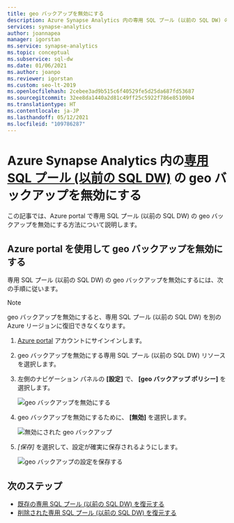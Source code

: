 ```yaml
---
title: geo バックアップを無効にする
description: Azure Synapse Analytics 内の専用 SQL プール (以前の SQL DW) の geo バックアップを無効にするための攻略ガイド
services: synapse-analytics
author: joannapea
manager: igorstan
ms.service: synapse-analytics
ms.topic: conceptual
ms.subservice: sql-dw
ms.date: 01/06/2021
ms.author: joanpo
ms.reviewer: igorstan
ms.custom: seo-lt-2019
ms.openlocfilehash: 2cebee3ad9b515c6f40529fe5d25da687fd53687
ms.sourcegitcommit: 32ee8da1440a2d81c49ff25c5922f786e85109b4
ms.translationtype: HT
ms.contentlocale: ja-JP
ms.lasthandoff: 05/12/2021
ms.locfileid: "109786287"
---
```

# <a name="disable-geo-backups-for-a-dedicated-sql-pool-formerly-sql-dw-in-azure-synapse-analytics"></a>Azure Synapse Analytics 内の[専用 SQL プール (以前の SQL DW)](sql-data-warehouse-overview-what-is.md) の geo バックアップを無効にする

この記事では、Azure portal で専用 SQL プール (以前の SQL DW) の geo バックアップを無効にする方法について説明します。

## <a name="disable-geo-backups-through-azure-portal"></a>Azure portal を使用して geo バックアップを無効にする

専用 SQL プール (以前の SQL DW) の geo バックアップを無効にするには、次の手順に従います。

> [!NOTE]
> geo バックアップを無効にすると、専用 SQL プール (以前の SQL DW) を別の Azure リージョンに復旧できなくなります。 
> 

1. [Azure portal](https://portal.azure.com/) アカウントにサインインします。
1. geo バックアップを無効にする専用 SQL プール (以前の SQL DW) リソースを選択します。 
1. 左側のナビゲーション パネルの **[設定]** で、 **[geo バックアップ ポリシー]** を選択します。

   ![geo バックアップを無効にする](./media/sql-data-warehouse-restore-from-geo-backup/disable-geo-backup-1.png)

1. geo バックアップを無効にするために、 **[無効]** を選択します。 

   ![無効にされた geo バックアップ](./media/sql-data-warehouse-restore-from-geo-backup/disable-geo-backup-2.png)

1. *[保存]* を選択して、設定が確実に保存されるようにします。 

   ![geo バックアップの設定を保存する](./media/sql-data-warehouse-restore-from-geo-backup/disable-geo-backup-3.png)

## <a name="next-steps"></a>次のステップ

- [既存の専用 SQL プール (以前の SQL DW) を復元する](sql-data-warehouse-restore-active-paused-dw.md)
- [削除された専用 SQL プール (以前の SQL DW) を復元する](sql-data-warehouse-restore-deleted-dw.md)
